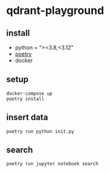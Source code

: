 # qdrant-playground
## install
- python = ">=3.8,<3.12"
- [poetry](https://python-poetry.org/docs/)
- docker

## setup
```
docker-compose up
poetry install
```

## insert data
```
poetry run python init.py
```

## search
```
poetry run jupyter notebook search
```
